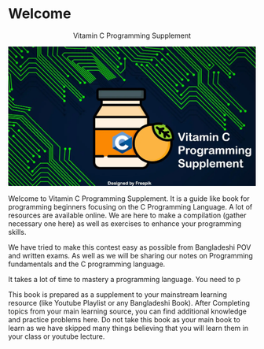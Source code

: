 # Welcome

$$ \text{Vitamin C Programming Supplement} $$

![book banner](./Vitamin-C-programming-supplement.webp)

Welcome to Vitamin C Programming Supplement. It is a guide like book for programming beginners focusing on the C Programming Language. A lot of resources are available online. We are here to make a compilation (gather necessary one here) as well as exercises to enhance your programming skills.

We have tried to make this contest easy as possible from Bangladeshi POV and written exams. As well as we will be sharing our notes on Programming fundamentals and the C programming language.

It takes a lot of time to mastery a programming language. You need to p

This book is prepared as a supplement to your mainstream learning resource (like Youtube Playlist or any Bangladeshi Book). After Completing topics from your main learning source, you can find additional knowledge and practice problems here. Do not take this book as your main book to learn as we have skipped many things believing that you will learn them in your class or youtube lecture.
